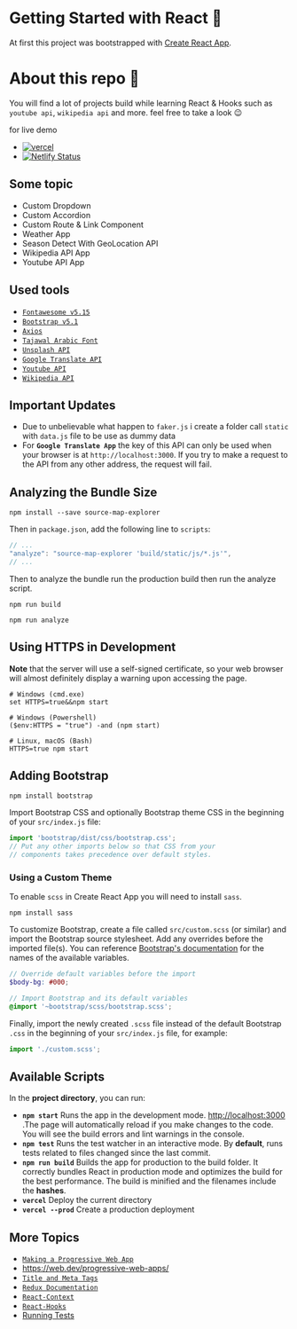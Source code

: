 # Getting Started with React 🌠

At first this project was bootstrapped with [Create React App](https://github.com/facebook/create-react-app).

# About this repo 📝

You will find a lot of projects build while learning React & Hooks such as `youtube api`, `wikipedia api` and more. feel free to take a look 😉

for live demo
- [![vercel](https://img.shields.io/badge/-vercel-05122A?style=plastic&logo=vercel)][vercel-live]
- [![Netlify Status](https://api.netlify.com/api/v1/badges/21e3e34a-6bf1-47f8-839e-de5099f9ce24/deploy-status)][netlify-live]

[vercel-live]: https://react-projects-udemy.vercel.app/
[netlify-live]: https://react-projects-udemy.netlify.app/

## Some topic

- Custom Dropdown
- Custom Accordion
- Custom Route & Link Component
- Weather App
- Season Detect With GeoLocation API
- Wikipedia API App
- Youtube API App

## Used tools

- [`Fontawesome v5.15`](https://fontawesome.com/)
- [`Bootstrap v5.1`](https://getbootstrap.com/)
- [`Axios`](https://axios-http.com/)
- [`Tajawal Arabic Font`](https://fonts.google.com/specimen/Tajawal)
- [`Unsplash API`](https://unsplash.com/documentation#search)
- [`Google Translate API`](https://cloud.google.com/translate/docs/reference/rest/v2/translate)
- [`Youtube API`](https://developers.google.com/youtube/v3/docs/search/list)
- [`Wikipedia API`](https://en.wikipedia.org/w/api.php)

## Important Updates

- Due to unbelievable what happen to `faker.js` i create a folder call `static` with `data.js` file to be use as dummy data
- For **`Google Translate App`** the key of this API can only be used when your browser is at `http://localhost:3000`. If you try to make a request to the API from any other address, the request will fail.

## Analyzing the Bundle Size

```shell
npm install --save source-map-explorer
```

Then in `package.json`, add the following line to `scripts`:

```js
// ...
"analyze": "source-map-explorer 'build/static/js/*.js'",
// ...
```

Then to analyze the bundle run the production build then run the analyze script.

```shell
npm run build

npm run analyze
```

## Using HTTPS in Development

**Note** that the server will use a self-signed certificate, so your web browser will almost definitely display a warning upon accessing the page.

```shell
# Windows (cmd.exe)
set HTTPS=true&&npm start

# Windows (Powershell)
($env:HTTPS = "true") -and (npm start)

# Linux, macOS (Bash)
HTTPS=true npm start
```

## Adding Bootstrap

```shell
npm install bootstrap
```

Import Bootstrap CSS and optionally Bootstrap theme CSS in the beginning of your `src/index.js` file:

```js
import 'bootstrap/dist/css/bootstrap.css';
// Put any other imports below so that CSS from your
// components takes precedence over default styles.
```

### Using a Custom Theme

To enable `scss` in Create React App you will need to install `sass`.

```shell
npm install sass
```

To customize Bootstrap, create a file called `src/custom.scss` (or similar) and import the Bootstrap source stylesheet. Add any overrides before the imported file(s). You can reference [Bootstrap's documentation](https://getbootstrap.com/docs/4.6/getting-started/theming/#variable-defaults) for the names of the available variables.

```scss
// Override default variables before the import
$body-bg: #000;

// Import Bootstrap and its default variables
@import '~bootstrap/scss/bootstrap.scss';
```

Finally, import the newly created `.scss` file instead of the default Bootstrap `.css` in the beginning of your `src/index.js` file, for example:

```js
import './custom.scss';
```

## Available Scripts

In the **project directory**, you can run:

- **`npm start`** Runs the app in the development mode. <http://localhost:3000> .The page will automatically reload if you make changes to the code. You will see the build errors and lint warnings in the console.
- **`npm test`** Runs the test watcher in an interactive mode. By **default**, runs tests related to files changed since the last commit.
- **`npm run build`** Builds the app for production to the build folder. It correctly bundles React in production mode and optimizes the build for the best performance. The build is minified and the filenames include the **hashes**.
- **`vercel`** Deploy the current directory
- **`vercel --prod`** Create a production deployment

## More Topics

- [`Making a Progressive Web App`](https://create-react-app.dev/docs/making-a-progressive-web-app/)
- <https://web.dev/progressive-web-apps/>
- [`Title and Meta Tags`](https://create-react-app.dev/docs/title-and-meta-tags/)
- [`Redux Documentation`](https://redux.js.org/introduction/getting-started)
- [`React-Context`](https://reactjs.org/docs/context.html)
- [`React-Hooks`](https://duckduckgo.com/?q=react+hooks&t=ffab&atb=v281-1&ia=web)
- [Running Tests](https://create-react-app.dev/docs/running-tests)
